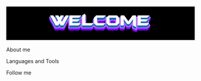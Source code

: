[![Header](https://github.com/AM1G0S/AM1G0S/blob/main/assets/download.gif)](https://vk.com/amigo_0)

About me

Languages and Tools

Follow me
